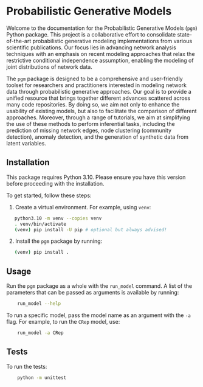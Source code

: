 # Probabilistic Generative Models

Welcome to the documentation for the Probabilistic Generative Models (``pgm``) Python package. This project is a
collaborative effort to consolidate state-of-the-art probabilistic generative modeling implementations from various
scientific publications. Our focus lies in advancing network analysis techniques with an emphasis on recent modeling
approaches that relax the restrictive conditional independence assumption, enabling the modeling of joint 
distributions of network data.  

The ``pgm`` package is designed to be a comprehensive and user-friendly toolset for researchers and practitioners 
interested in modeling network data through probabilistic generative approaches. Our goal is to provide a 
unified resource that brings together different advances scattered across many code repositories. 
By doing so, we aim not only to enhance the usability of existing models, but also to facilitate the comparison 
of different approaches. Moreover, through a range of tutorials, we aim at simplifying the use of these methods 
to perform inferential tasks, including the prediction of missing network edges, node clustering (community detection), 
anomaly detection, and the generation of synthetic data from latent variables.

## Installation

This package requires Python 3.10. Please ensure you have this version before proceeding with the installation.

To get started, follow these steps:

1. Create a virtual environment. For example, using ``venv``:

```bash
   python3.10 -m venv --copies venv
   . venv/bin/activate
   (venv) pip install -U pip # optional but always advised!
```

2. Install the ``pgm`` package by running:

```bash
   (venv) pip install .
```

## Usage

Run the `pgm` package as a whole with the `run_model` command. A list of the parameters that can be passed as arguments is available by running:

```bash
    run_model --help
```

To run a specific model, pass the model name as an argument with the `-a` flag. For example, to run the `CRep` model, use:

```bash
    run_model -a CRep
```

## Tests

To run the tests:

```bash
    python -m unittest
```